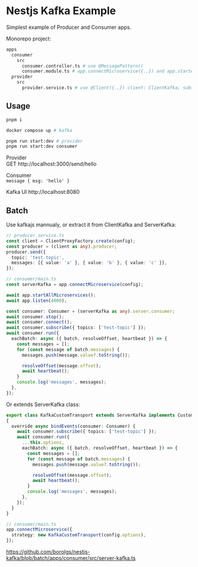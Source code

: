 # Nestjs Kafka Example
Simplest example of Producer and Consumer apps.  

Monorepo project:
```sh
apps
  consumer
    src
      consumer.controller.ts # use @MessagePattern()
      consumer.module.ts # app.connectMicroservice({..}) and app.startAllMicroservices()
  provider
    src
      provider.service.ts # use @Client({..}) client: ClientKafka; subscribe to topic and send
```

## Usage

```sh
pnpm i

docker compose up # kafka

pnpm run start:dev # provider
pnpm run start:dev consumer
```
Provider  
GET http://localhost:3000/send/hello

Consumer  
`message { msg: 'hello' }`

Kafka UI
http://localhost:8080

## Batch

Use kafkajs mannualy, or extract it from ClientKafka and ServerKafka:
```ts
// producer.service.ts
const client = ClientProxyFactory.create(config);
const producer = (client as any).producer;
producer.send({
  topic: 'test-topic',
  messages: [{ value: 'a' }, { value: 'b' }, { value: 'c' }],
});

// consumer/main.ts
const serverKafka = app.connectMicroservice(config);

await app.startAllMicroservices();
await app.listen(4000);

const consumer: Consumer = (serverKafka as any).server.consumer;
await consumer.stop();
await consumer.connect();
await consumer.subscribe({ topics: ['test-topic'] });
await consumer.run({
  eachBatch: async ({ batch, resolveOffset, heartbeat }) => {
    const messages = [];
    for (const message of batch.messages) {
      messages.push(message.value?.toString());

      resolveOffset(message.offset);
      await heartbeat();
    }
    console.log('messages', messages);
  },
});

```
Or extends ServerKafka class:  

```ts
export class KafkaCustomTransport extends ServerKafka implements CustomTransportStrategy
{
  override async bindEvents(consumer: Consumer) {
    await consumer.subscribe({ topics: ['test-topic'] });
    await consumer.run({
      ...this.options,
      eachBatch: async ({ batch, resolveOffset, heartbeat }) => {
        const messages = [];
        for (const message of batch.messages) {
          messages.push(message.value?.toString());

          resolveOffset(message.offset);
          await heartbeat();
        }
        console.log('messages', messages);
      },
    });
  }
}

// consumer/main.ts
app.connectMicroservice({
  strategy: new KafkaCustomTransport(config.options),
});

```

https://github.com/borolgs/nestjs-kafka/blob/batch/apps/consumer/src/server-kafka.ts
